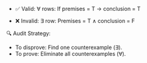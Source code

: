 
- ✅ Valid:
  ∀ rows: If premises = T → conclusion = T

- ❌ Invalid:
  ∃ row: Premises = T ∧ conclusion = F

🔍 Audit Strategy:

- To disprove: Find one counterexample (∃).
- To prove: Eliminate all counterexamples (∀).
